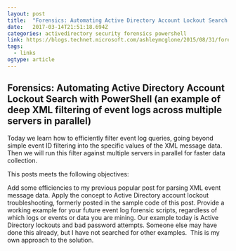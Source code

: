 ```yaml
---
layout: post 
title:  "Forensics: Automating Active Directory Account Lockout Search with PowerShell (an example of deep XML filtering of event logs across multiple servers in parallel) – GoateePFE" 
date:   2017-03-14T21:51:18.694Z 
categories: activedirectory security forensics powershell
link: https://blogs.technet.microsoft.com/ashleymcglone/2015/08/31/forensics-automating-active-directory-account-lockout-search-with-powershell-an-example-of-deep-xml-filtering-of-event-logs-across-multiple-servers-in-parallel/ 
tags:
  - links
ogtype: article 
---
```


## Forensics: Automating Active Directory Account Lockout Search with PowerShell (an example of deep XML filtering of event logs across multiple servers in parallel)

Today we learn how to efficiently filter event log queries, going beyond simple event ID filtering into the specific values of the XML message data. Then we will run this filter against multiple servers in parallel for faster data collection.

This posts meets the following objectives:

Add some efficiencies to my previous popular post for parsing XML event message data.
Apply the concept to Active Directory account lockout troubleshooting, formerly posted in the sample code of this post.
Provide a working example for your future event log forensic scripts, regardless of which logs or events or data you are mining. Our example today is Active Directory lockouts and bad password attempts.
Someone else may have done this already, but I have not searched for other examples.  This is my own approach to the solution.